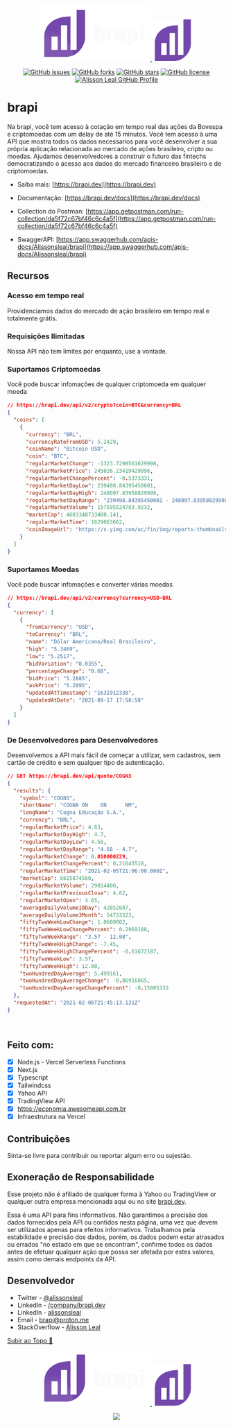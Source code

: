 <p align="center">
  <a href="https://brapi.dev/#gh-dark-mode-only">
    <img src="./public/logotype.svg" width="256" />
  </a>
  <a href="https://brapi.dev/#gh-light-mode-only">
    <img src="./public/favicon.svg" width="96" />
  </a>
</p>

<p align="center">
    <a href="https://github.com/Alissonsleal/brapi/issues"><img alt="GitHub issues" src="https://img.shields.io/github/issues/Alissonsleal/brapi?color=blueviolet&style=flat-square"></a>
    <a href="https://github.com/Alissonsleal/brapi/network"><img alt="GitHub forks" src="https://img.shields.io/github/forks/Alissonsleal/brapi?color=blueviolet&style=flat-square"></a>
    <a href="https://github.com/Alissonsleal/brapi/stargazers"><img alt="GitHub stars" src="https://img.shields.io/github/stars/Alissonsleal/brapi?color=blueviolet&style=flat-square"></a>
    <a href="https://github.com/Alissonsleal/brapi/blob/master/LICENSE"><img alt="GitHub license" src="https://img.shields.io/github/license/Alissonsleal/brapi?color=blueviolet&style=flat-square"></a>
    <a href="https://github.com/Alissonsleal/"><img alt="Alisson Leal GitHub Profile" src="https://img.shields.io/badge/made%20by-Alisson%20Leal-blueviolet?style=flat-square&logo=appveyor"></a>
</p>

# brapi

Na brapi, você tem acesso à cotação em tempo real das ações da Bovespa e criptomoedas com um delay de até 15 minutos. Você tem acesso à uma API que mostra todos os dados necessarios para você desenvolver a sua própria aplicação relacionada ao mercado de ações brasileiro, cripto ou moedas. Ajudamos desenvolvedores a construir o futuro das fintechs democratizando o acesso aos dados do mercado financeiro brasileiro e de criptomoedas.

- Saiba mais: [https://brapi.dev](https://brapi.dev)

- Documentação: [https://brapi.dev/docs](https://brapi.dev/docs)

- Collection do Postman: [https://app.getpostman.com/run-collection/da5f72c67bf46c6c4a5f](https://app.getpostman.com/run-collection/da5f72c67bf46c6c4a5f)

- SwaggerAPI: [https://app.swaggerhub.com/apis-docs/Alissonsleal/brapi](https://app.swaggerhub.com/apis-docs/Alissonsleal/brapi)

## Recursos

### Acesso em tempo real

Providenciamos dados do mercado de ação brasileiro em tempo real e totalmente grátis.

### Requisições Ilimitadas

Nossa API não tem limites por enquanto, use a vontade.

### Suportamos Criptomoedas

Você pode buscar infomações de qualquer criptomoeda em qualquer moeda

```json
// https://brapi.dev/api/v2/crypto?coin=BTC&currency=BRL
{
  "coins": [
    {
      "currency": "BRL",
      "currencyRateFromUSD": 5.2429,
      "coinName": "Bitcoin USD",
      "coin": "BTC",
      "regularMarketChange": -1323.7298561629998,
      "regularMarketPrice": 245026.23419429996,
      "regularMarketChangePercent": -0.5373331,
      "regularMarketDayLow": 239498.84395450001,
      "regularMarketDayHigh": 248097.83958829998,
      "regularMarketDayRange": "239498.84395450001 - 248097.83958829998",
      "regularMarketVolume": 157595524783.9232,
      "marketCap": 4603348733480.141,
      "regularMarketTime": 1629063662,
      "coinImageUrl": "https://s.yimg.com/uc/fin/img/reports-thumbnails/1.png"
    }
  ]
}
```

### Suportamos Moedas

Você pode buscar infomações e converter várias moedas

```json
// https://brapi.dev/api/v2/currency?currency=USD-BRL
{
  "currency": [
    {
      "fromCurrency": "USD",
      "toCurrency": "BRL",
      "name": "Dólar Americano/Real Brasileiro",
      "high": "5.3469",
      "low": "5.2517",
      "bidVariation": "0.0355",
      "percentageChange": "0.68",
      "bidPrice": "5.2885",
      "askPrice": "5.2895",
      "updatedAtTimestamp": "1631912338",
      "updatedAtDate": "2021-09-17 17:58:58"
    }
  ]
}
```

### De Desenvolvedores para Desenvolvedores

Desenvolvemos a API mais fácil de começar a utilizar, sem cadastros, sem cartão de crédito e sem qualquer tipo de autenticação.

```json
// GET https://brapi.dev/api/quote/COGN3
{
  "results": {
    "symbol": "COGN3",
    "shortName": "COGNA ON    ON      NM",
    "longName": "Cogna Educação S.A.",
    "currency": "BRL",
    "regularMarketPrice": 4.63,
    "regularMarketDayHigh": 4.7,
    "regularMarketDayLow": 4.58,
    "regularMarketDayRange": "4.58 - 4.7",
    "regularMarketChange": 0.010000229,
    "regularMarketChangePercent": 0.21645518,
    "regularMarketTime": "2021-02-05T21:06:00.000Z",
    "marketCap": 8615874560,
    "regularMarketVolume": 29814400,
    "regularMarketPreviousClose": 4.62,
    "regularMarketOpen": 4.65,
    "averageDailyVolume10Day": 42852887,
    "averageDailyVolume3Month": 54733323,
    "fiftyTwoWeekLowChange": 1.0600002,
    "fiftyTwoWeekLowChangePercent": 0.2969188,
    "fiftyTwoWeekRange": "3.57 - 12.08",
    "fiftyTwoWeekHighChange": -7.45,
    "fiftyTwoWeekHighChangePercent": -0.61672187,
    "fiftyTwoWeekLow": 3.57,
    "fiftyTwoWeekHigh": 12.08,
    "twoHundredDayAverage": 5.499161,
    "twoHundredDayAverageChange": -0.86916065,
    "twoHundredDayAverageChangePercent": -0.15805332
  },
  "requestedAt": "2021-02-06T21:45:13.131Z"
}
```

<br />

## Feito com:

- [x] Node.js - Vercel Serverless Functions
- [x] Next.js
- [x] Typescript
- [x] Tailwindcss
- [x] Yahoo API
- [x] TradingView API
- [x] https://economia.awesomeapi.com.br
- [x] Infraestrutura na Vercel

## Contribuições

Sinta-se livre para contribuir ou reportar algum erro ou sujestão.

## Exoneração de Responsabilidade

Esse projeto não é afiliado de qualquer forma à Yahoo ou TradingView or qualquer outra empresa mencionada aqui ou no site [brapi.dev](brapi.dev).

Essa é uma API para fins informativos. Não garantimos a precisão dos dados
fornecidos pela API ou contidos nesta página, uma vez que devem
ser utilizados apenas para efeitos informativos. Trabalhamos pela
estabilidade e precisão dos dados, porém, os dados podem estar
atrasados ou errados "no estado em que se encontram", confirme
todos os dados antes de efetuar qualquer ação que possa ser
afetada por estes valores, assim como demais endpoints da API.

## Desenvolvedor

- Twitter - [@alissonsleal](https://twitter.com/alissonsleal)
- LinkedIn - [/company/brapi.dev](https://www.linkedin.com/company/brapi.dev)
- LinkedIn - [alissonsleal](https://www.linkedin.com/in/alissonsleal)
- Email - [brapi@proton.me](mailto:brapi@proton.me)
- StackOverflow - [Alisson Leal](https://stackoverflow.com/users/14122260/alisson-leal)

[Subir ao Topo 🚀](#brapi)

<p align="center">
  <a href="https://brapi.dev/#gh-dark-mode-only">
    <img src="./public/logotype.svg" width="256" />
  </a>
  <a href="https://brapi.dev/#gh-light-mode-only">
    <img src="./public/favicon.svg" width="96" />
  </a>
</p>

<p align="center">
  <a
  href="https://vercel.com/?utm_source=alisson-oss&utm_campaign=oss"
  rel="noreferrer noopener"
  target="\_blank">
  <img src="https://www.datocms-assets.com/31049/1618983297-powered-by-vercel.svg" />
  </a>
</p>
